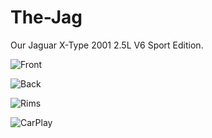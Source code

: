 # The-Jag

Our Jaguar X-Type 2001 2.5L V6 Sport Edition.

![Front](https://cloud.githubusercontent.com/assets/2320/19019713/de35fc52-8890-11e6-9e92-e275eb71de0e.jpg)

![Back](https://cloud.githubusercontent.com/assets/2320/19019715/df4017e0-8890-11e6-9ac6-64fd28dccf79.jpg)

![Rims](https://cloud.githubusercontent.com/assets/2320/19019740/d7fd45b0-8891-11e6-85c2-d089a79a70bb.JPG)

![CarPlay](https://cloud.githubusercontent.com/assets/2320/8394067/e6a93356-1d28-11e5-919c-0cda511ce198.JPG)
